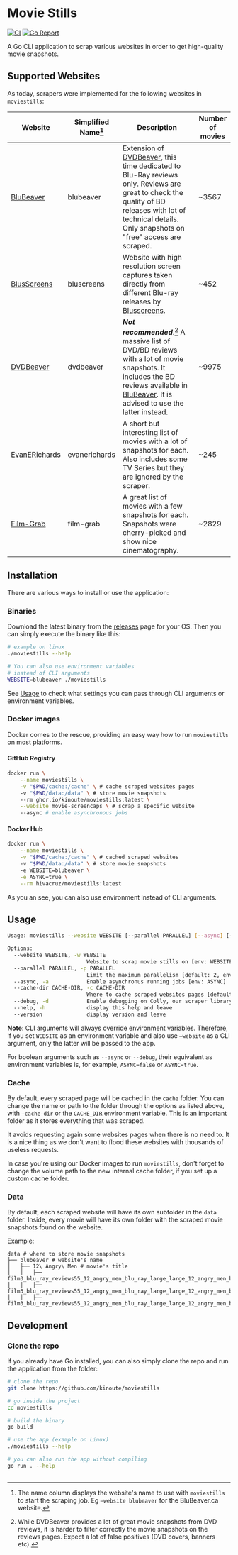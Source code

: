 # Movie Stills

[![CI](https://github.com/kinoute/moviestills/actions/workflows/ci.yml/badge.svg)](https://github.com/kinoute/moviestills/actions/workflows/ci.yml)
[![Go Report](https://goreportcard.com/badge/github.com/kinoute/moviestills)](https://goreportcard.com/report/github.com/kinoute/moviestills)

A Go CLI application to scrap various websites in order to get high-quality movie snapshots.

## Supported Websites

As today, scrapers were implemented for the following websites in `moviestills`:

| Website                                        | Simplified Name[^1] | Description                                                  | Number of movies |
| ---------------------------------------------- | ------------------- | ------------------------------------------------------------ | ---------------- |
| [BluBeaver](http://blubeaver.ca)               | blubeaver           | Extension of [DVDBeaver](http://dvdbeaver.com), this time dedicated to Blu-Ray reviews only. Reviews are great to check the quality of BD releases with lot of technical details. Only snapshots on "free" access are scraped. | ~3567            |
| [BlusScreens](https://www.bluscreens.net)      | bluscreens          | Website with high resolution screen captures taken directly from different Blu-ray releases by [Blusscreens](https://twitter.com/Bluscreens). | ~452             |
| [DVDBeaver](http://dvdbeaver.com)              | dvdbeaver           | ***Not recommended***.[^2] A massive list of DVD/BD reviews with a lot of movie snapshots. It includes the BD reviews available in [BluBeaver](http://blubeaver.ca). It is advised to use the latter instead. | ~9975            |
| [EvanERichards](https://www.evanerichards.com) | evanerichards       | A short but interesting list of movies with a lot of snapshots for each. Also includes some TV Series but they are ignored by the scraper. | ~245             |
| [Film-Grab](https://film-grab.com)             | film-grab           | A great list of movies with a few snapshots for each. Snapshots were cherry-picked and show nice cinematography. | ~2829            |

[^1]: The name column displays the website's name to use with `moviestills` to start the scraping job. Eg `—website blubeaver` for the BluBeaver.ca website.

[^2]: While DVDBeaver provides a lot of great movie snapshots from DVD reviews, it is harder to filter correctly the movie snapshots on the reviews pages. Expect a lot of false positives (DVD covers, banners etc).

## Installation

There are various ways to install or use the application:

### Binaries

Download the latest binary from the [releases](https://github.com/kinoute/moviestills/releases) page for your OS. Then you can simply execute the binary like this:

```bash
# example on linux
./moviestills --help

# You can also use environment variables 
# instead of CLI arguments
WEBSITE=blubeaver ./moviestills
```

See [Usage](#Usage) to check what settings you can pass through CLI arguments or environment variables.

### Docker images

Docker comes to the rescue, providing an easy way how to run `moviestills` on most platforms.

#### GitHub Registry

```bash
docker run \
    --name moviestills \
    -v "$PWD/cache:/cache" \ # cache scraped websites pages
    -v "$PWD/data:/data" \ # store movie snapshots
    --rm ghcr.io/kinoute/moviestills:latest \
    --website movie-screencaps \ # scrap a specific website
    --async # enable asynchronous jobs
```

#### Docker Hub

```bash
docker run \
    --name moviestills \
    -v "$PWD/cache:/cache" \ # cached scraped websites
    -v "$PWD/data:/data" \ # store movie snapshots
    -e WEBSITE=blubeaver \
    -e ASYNC=true \
    --rm hivacruz/moviestills:latest
```

As you an see, you can also use environment instead of CLI arguments.

## Usage

```bash
Usage: moviestills --website WEBSITE [--parallel PARALLEL] [--async] [--cache-dir CACHE-DIR] [--debug]

Options:
  --website WEBSITE, -w WEBSITE
                         Website to scrap movie stills on [env: WEBSITE]
  --parallel PARALLEL, -p PARALLEL
                         Limit the maximum parallelism [default: 2, env: PARALLEL]
  --async, -a            Enable asynchronus running jobs [env: ASYNC]
  --cache-dir CACHE-DIR, -c CACHE-DIR
                         Where to cache scraped websites pages [default: cache, env: CACHE_DIR]
  --debug, -d            Enable debugging on Colly, our scraper library [env: DEBUG]
  --help, -h             display this help and leave
  --version              display version and leave
```

**Note**: CLI arguments will always override environment variables. Therefore, if you set `WEBSITE` as an environment variable and also use `—website` as a CLI argument, only the latter will be passed to the app.

For boolean arguments such as `--async` or `--debug`, their equivalent as environment variables is, for example, `ASYNC=false` or `ASYNC=true`.

### Cache

By default, every scraped page will be cached in the `cache` folder. You can change the name or path to the folder  through the options as listed above, with `—cache-dir` or the `CACHE_DIR` environment variable. This is an important folder as it stores everything that was scraped.

It avoids requesting again some websites pages when there is no need to. It is a nice thing as we don't want to flood these websites with thousands of useless requests.

In case you're using our Docker images to run `moviestills`, don't forget to change the volume path to the new internal cache folder, if you set up a custom cache folder.

### Data

By default, each scraped website will have its own subfolder in the  `data` folder. Inside, every movie will have its own folder with the scraped movie snapshots found on the website.

Example:

```shell
data # where to store movie snapshots
├── blubeaver # website's name
│   ├── 12\ Angry\ Men # movie's title
│   │   ├── film3_blu_ray_reviews55_12_angry_men_blu_ray_large_large_12_angry_men_blu_ray_1.jpg
│   │   ├── film3_blu_ray_reviews55_12_angry_men_blu_ray_large_large_12_angry_men_blu_ray_1x.jpg
│   │   ├── film3_blu_ray_reviews55_12_angry_men_blu_ray_large_large_12_angry_men_blu_ray_2.jpg
```

## Development

### Clone the repo

If you already have Go installed, you can also simply clone the repo and run the application from the folder:

```bash
# clone the repo
git clone https://github.com/kinoute/moviestills

# go inside the project
cd moviestills

# build the binary
go build

# use the app (example on Linux)
./moviestills --help

# you can also run the app without compiling
go run . --help
```

## 

